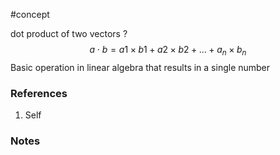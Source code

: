 #concept

dot product of two vectors 
?
$$
a⋅b= a1​ ×b1 ​+ a2​×b2​ +  ...  + a_n​×b_n​
$$
Basic operation in linear algebra that results in a single number
### References
1. Self

### Notes




